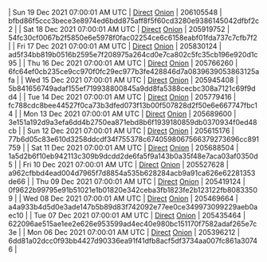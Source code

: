 | Sun 19 Dec 2021 07:00:01 AM UTC | [Direct](https://oshi.at/MfKL) [Onion](http://5ety7tpkim5me6eszuwcje7bmy25pbtrjtue7zkqqgziljwqy3rrikqd.onion/MfKL) | 206105548 | bfbd86f5ccc3bece3e8974ed6bdd875aff8f5f60cd3280e9386145042dfbf2c2 | 
| Sat 18 Dec 2021 07:00:01 AM UTC | [Direct](https://oshi.at/KJZP) [Onion](http://5ety7tpkim5me6eszuwcje7bmy25pbtrjtue7zkqqgziljwqy3rrikqd.onion/KJZP) | 205919752 | 54fc30cf0067b2f5850e6e5978f0fac02254ce6c6158eabf01fda737c7cfb7f2 | 
| Fri 17 Dec 2021 07:00:01 AM UTC | [Direct](https://oshi.at/LyRk) [Onion](http://5ety7tpkim5me6eszuwcje7bmy25pbtrjtue7zkqqgziljwqy3rrikqd.onion/LyRk) | 205830124 | ad5f34bb819b0516b2595e7f208975a264cd0e7ca802c5fc35cb196e920d1c95 | 
| Thu 16 Dec 2021 07:00:01 AM UTC | [Direct](https://oshi.at/Ggpv) [Onion](http://5ety7tpkim5me6eszuwcje7bmy25pbtrjtue7zkqqgziljwqy3rrikqd.onion/Ggpv) | 205766260 | 6fc64ef0cb235ce9cc970f0fc29ec977b3fe428846d7a0839639053863125afa | 
| Wed 15 Dec 2021 07:00:01 AM UTC | [Direct](https://oshi.at/rqEj) [Onion](http://w4t5efhrkcpq3qihymfxq5uf5wxwbpzd4nmyigcbwo2odskno3czxxid.onion/rqEj) | 205945408 | 5b841656749adaf155ef719938800845a9dd8fa5388cecbc308a7121c69f9dd4 | 
| Tue 14 Dec 2021 07:00:01 AM UTC | [Direct](https://oshi.at/dNBA) [Onion](http://w4t5efhrkcpq3qihymfxq5uf5wxwbpzd4nmyigcbwo2odskno3czxxid.onion/dNBA) | 205779416 | fc788cdc8bee44527f0ca73b3dfed073f13b00f507828d2f50e6e667747fbc14 | 
| Mon 13 Dec 2021 07:00:01 AM UTC | [Direct](https://oshi.at/NRsE) [Onion](http://w4t5efhrkcpq3qihymfxq5uf5wxwbpzd4nmyigcbwo2odskno3czxxid.onion/NRsE) | 205689600 | 3e151a192d9a3efa6dd4b2750ea871ebd8b6f1939180859db0370934f0ed48cb | 
| Sun 12 Dec 2021 07:00:01 AM UTC | [Direct](https://oshi.at/kHBdDk) [Onion](http://didllblj4qsn5oeaejoayl2orvdalsdyr4ppjvstsjfyorffdv6zrlid.onion/kHBdDk) | 205615176 | 77b6d05c83e610d3258ddcdf34f755378c6740598067566379273696cc891759 | 
| Sat 11 Dec 2021 07:00:01 AM UTC | [Direct](https://oshi.at/hAGLPo) [Onion](http://didllblj4qsn5oeaejoayl2orvdalsdyr4ppjvstsjfyorffdv6zrlid.onion/hAGLPo) | 205688504 | 1a5d2b6f10eb942113c309b9dcdd2de6fa5f9a143b0a35f48e7aca03af0350d5 | 
| Fri 10 Dec 2021 07:00:01 AM UTC | [Direct](https://oshi.at/XpsSHk) [Onion](http://didllblj4qsn5oeaejoayl2orvdalsdyr4ppjvstsjfyorffdv6zrlid.onion/XpsSHk) | 205527628 | a962cfbbd4ead004d7965f7d8854a535b628284acb9a91ca626e62281353de66 | 
| Thu 09 Dec 2021 07:00:01 AM UTC | [Direct](https://oshi.at/jjkKpM) [Onion](http://didllblj4qsn5oeaejoayl2orvdalsdyr4ppjvstsjfyorffdv6zrlid.onion/jjkKpM) | 205419124 | 0f9622b99795e91b51021e1b01820e342ceba3fb1823fe2b123122fb80833509 | 
| Wed 08 Dec 2021 07:00:01 AM UTC | [Direct](https://oshi.at/PCdcgp) [Onion](http://didllblj4qsn5oeaejoayl2orvdalsdyr4ppjvstsjfyorffdv6zrlid.onion/PCdcgp) | 205469664 | a4a933b4d5d0e3ade147b5b89d83f742092e77ee0ce349973099229aeb0aec10 | 
| Tue 07 Dec 2021 07:00:01 AM UTC | [Direct](https://oshi.at/UKpzkH) [Onion](http://didllblj4qsn5oeaejoayl2orvdalsdyr4ppjvstsjfyorffdv6zrlid.onion/UKpzkH) | 205435464 | 622096ae515ae1ee2e626e953599ad4ec40e980bc151170f7582adaf265e7c3e | 
| Mon 06 Dec 2021 07:00:01 AM UTC | [Direct](https://oshi.at/YgchVi) [Onion](http://didllblj4qsn5oeaejoayl2orvdalsdyr4ppjvstsjfyorffdv6zrlid.onion/YgchVi) | 205396212 | 6dd81a02dcc0f93bb4427d90336ea91f41dfb8acf5df3734aa007fc861a30746 | 
